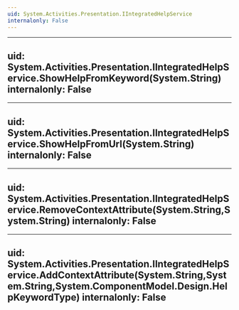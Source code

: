 ```yaml
---
uid: System.Activities.Presentation.IIntegratedHelpService
internalonly: False
---
```


---
uid: System.Activities.Presentation.IIntegratedHelpService.ShowHelpFromKeyword(System.String)
internalonly: False
---

---
uid: System.Activities.Presentation.IIntegratedHelpService.ShowHelpFromUrl(System.String)
internalonly: False
---

---
uid: System.Activities.Presentation.IIntegratedHelpService.RemoveContextAttribute(System.String,System.String)
internalonly: False
---

---
uid: System.Activities.Presentation.IIntegratedHelpService.AddContextAttribute(System.String,System.String,System.ComponentModel.Design.HelpKeywordType)
internalonly: False
---

